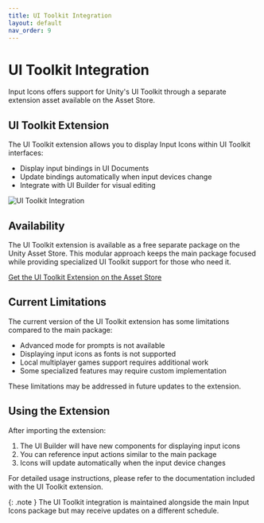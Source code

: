 ```yaml
---
title: UI Toolkit Integration
layout: default
nav_order: 9
---
```


# UI Toolkit Integration

Input Icons offers support for Unity's UI Toolkit through a separate extension asset available on the Asset Store.

## UI Toolkit Extension

The UI Toolkit extension allows you to display Input Icons within UI Toolkit interfaces:

- Display input bindings in UI Documents
- Update bindings automatically when input devices change
- Integrate with UI Builder for visual editing

![UI Toolkit Integration](/input-icons-documentation/assets/images/ui-toolkit-integration.png)

## Availability

The UI Toolkit extension is available as a free separate package on the Unity Asset Store. This modular approach keeps the main package focused while providing specialized UI Toolkit support for those who need it.

[Get the UI Toolkit Extension on the Asset Store](https://assetstore.unity.com/packages/tools/gui/input-icons-ui-toolkit-extension-255994)

## Current Limitations

The current version of the UI Toolkit extension has some limitations compared to the main package:

- Advanced mode for prompts is not available
- Displaying input icons as fonts is not supported
- Local multiplayer games support requires additional work
- Some specialized features may require custom implementation

These limitations may be addressed in future updates to the extension.

## Using the Extension

After importing the extension:

1. The UI Builder will have new components for displaying input icons
2. You can reference input actions similar to the main package
3. Icons will update automatically when the input device changes

For detailed usage instructions, please refer to the documentation included with the UI Toolkit extension.

{: .note }
The UI Toolkit integration is maintained alongside the main Input Icons package but may receive updates on a different schedule.